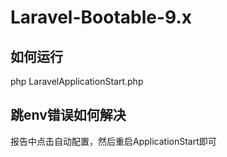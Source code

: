 # Laravel-Bootable-9.x

## 如何运行
php LaravelApplicationStart.php 

## 跳env错误如何解决
报告中点击自动配置，然后重启ApplicationStart即可
